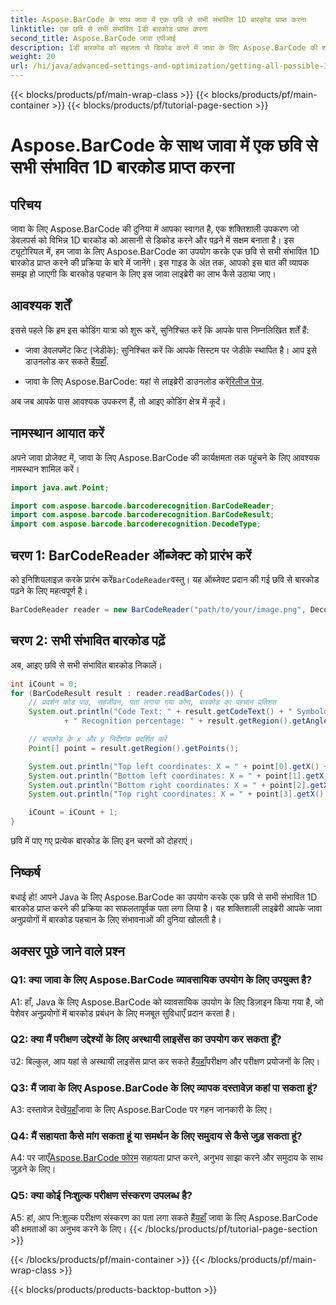 ```yaml
---
title: Aspose.BarCode के साथ जावा में एक छवि से सभी संभावित 1D बारकोड प्राप्त करना
linktitle: एक छवि से सभी संभावित 1डी बारकोड प्राप्त करना
second_title: Aspose.BarCode जावा एपीआई
description: 1डी बारकोड को सहजता से डिकोड करने में जावा के लिए Aspose.BarCode की शक्ति का अन्वेषण करें। अपने जावा अनुप्रयोगों में निर्बाध एकीकरण के लिए अभी डाउनलोड करें।
weight: 20
url: /hi/java/advanced-settings-and-optimization/getting-all-possible-1d-barcodes-image/
---
```


{{< blocks/products/pf/main-wrap-class >}}
{{< blocks/products/pf/main-container >}}
{{< blocks/products/pf/tutorial-page-section >}}

# Aspose.BarCode के साथ जावा में एक छवि से सभी संभावित 1D बारकोड प्राप्त करना

## परिचय

जावा के लिए Aspose.BarCode की दुनिया में आपका स्वागत है, एक शक्तिशाली उपकरण जो डेवलपर्स को विभिन्न 1D बारकोड को आसानी से डिकोड करने और पढ़ने में सक्षम बनाता है। इस ट्यूटोरियल में, हम जावा के लिए Aspose.BarCode का उपयोग करके एक छवि से सभी संभावित 1D बारकोड प्राप्त करने की प्रक्रिया के बारे में जानेंगे। इस गाइड के अंत तक, आपको इस बात की व्यापक समझ हो जाएगी कि बारकोड पहचान के लिए इस जावा लाइब्रेरी का लाभ कैसे उठाया जाए।

## आवश्यक शर्तें

इससे पहले कि हम इस कोडिंग यात्रा को शुरू करें, सुनिश्चित करें कि आपके पास निम्नलिखित शर्तें हैं:

-  जावा डेवलपमेंट किट (जेडीके): सुनिश्चित करें कि आपके सिस्टम पर जेडीके स्थापित है। आप इसे डाउनलोड कर सकते हैं[यहाँ](https://www.oracle.com/java/technologies/javase-downloads.html).

-  जावा के लिए Aspose.BarCode: यहां से लाइब्रेरी डाउनलोड करें[रिलीज पेज](https://releases.aspose.com/barcode/java/).

अब जब आपके पास आवश्यक उपकरण हैं, तो आइए कोडिंग क्षेत्र में कूदें।

## नामस्थान आयात करें

अपने जावा प्रोजेक्ट में, जावा के लिए Aspose.BarCode की कार्यक्षमता तक पहुंचने के लिए आवश्यक नामस्थान शामिल करें।

```java
import java.awt.Point;

import com.aspose.barcode.barcoderecognition.BarCodeReader;
import com.aspose.barcode.barcoderecognition.BarCodeResult;
import com.aspose.barcode.barcoderecognition.DecodeType;


```

## चरण 1: BarCodeReader ऑब्जेक्ट को प्रारंभ करें

 को इनिशियलाइज़ करके प्रारंभ करें`BarCodeReader`वस्तु। यह ऑब्जेक्ट प्रदान की गई छवि से बारकोड पढ़ने के लिए महत्वपूर्ण है।

```java
BarCodeReader reader = new BarCodeReader("path/to/your/image.png", DecodeType.CODE_128);
```

## चरण 2: सभी संभावित बारकोड पढ़ें

अब, आइए छवि से सभी संभावित बारकोड निकालें।

```java
int iCount = 0;
for (BarCodeResult result : reader.readBarCodes()) {
    // प्रदर्शन कोड पाठ, सहजीवन, पता लगाया गया कोण, बारकोड का पहचान प्रतिशत
    System.out.println("Code Text: " + result.getCodeText() + " Symbology: " + result.getCodeTypeName()
            + " Recognition percentage: " + result.getRegion().getAngle());

    // बारकोड के x और y निर्देशांक प्रदर्शित करें
    Point[] point = result.getRegion().getPoints();

    System.out.println("Top left coordinates: X = " + point[0].getX() + ", Y = " + point[0].getY());
    System.out.println("Bottom left coordinates: X = " + point[1].getX() + ", Y = " + point[1].getY());
    System.out.println("Bottom right coordinates: X = " + point[2].getX() + ", Y = " + point[2].getY());
    System.out.println("Top right coordinates: X = " + point[3].getX() + ", Y = " + point[3].getY());

    iCount = iCount + 1;
}
```

छवि में पाए गए प्रत्येक बारकोड के लिए इन चरणों को दोहराएं।

## निष्कर्ष

बधाई हो! आपने Java के लिए Aspose.BarCode का उपयोग करके एक छवि से सभी संभावित 1D बारकोड प्राप्त करने की प्रक्रिया का सफलतापूर्वक पता लगा लिया है। यह शक्तिशाली लाइब्रेरी आपके जावा अनुप्रयोगों में बारकोड पहचान के लिए संभावनाओं की दुनिया खोलती है।

## अक्सर पूछे जाने वाले प्रश्न

### Q1: क्या जावा के लिए Aspose.BarCode व्यावसायिक उपयोग के लिए उपयुक्त है?

A1: हाँ, Java के लिए Aspose.BarCode को व्यावसायिक उपयोग के लिए डिज़ाइन किया गया है, जो पेशेवर अनुप्रयोगों में बारकोड प्रबंधन के लिए मजबूत सुविधाएँ प्रदान करता है।

### Q2: क्या मैं परीक्षण उद्देश्यों के लिए अस्थायी लाइसेंस का उपयोग कर सकता हूँ?

 उ2: बिल्कुल, आप यहां से अस्थायी लाइसेंस प्राप्त कर सकते हैं[यहाँ](https://purchase.aspose.com/temporary-license/)परीक्षण और परीक्षण प्रयोजनों के लिए।

### Q3: मैं जावा के लिए Aspose.BarCode के लिए व्यापक दस्तावेज़ कहां पा सकता हूं?

 A3: दस्तावेज़ देखें[यहाँ](https://reference.aspose.com/barcode/java/)जावा के लिए Aspose.BarCode पर गहन जानकारी के लिए।

### Q4: मैं सहायता कैसे मांग सकता हूं या समर्थन के लिए समुदाय से कैसे जुड़ सकता हूं?

 A4: पर जाएँ[Aspose.BarCode फोरम](https://forum.aspose.com/c/barcode/13) सहायता प्राप्त करने, अनुभव साझा करने और समुदाय के साथ जुड़ने के लिए।

### Q5: क्या कोई निःशुल्क परीक्षण संस्करण उपलब्ध है?

 A5: हां, आप नि:शुल्क परीक्षण संस्करण का पता लगा सकते हैं[यहाँ](https://releases.aspose.com/) जावा के लिए Aspose.BarCode की क्षमताओं का अनुभव करने के लिए।
{{< /blocks/products/pf/tutorial-page-section >}}

{{< /blocks/products/pf/main-container >}}
{{< /blocks/products/pf/main-wrap-class >}}

{{< blocks/products/products-backtop-button >}}
